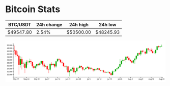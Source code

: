 # Bitcoin Stats

BTC/USDT|24h change|24h high|24h low|
|---|---|---|---|
|$49547.80|2.54%|$50500.00|$48245.93|

<img src="./chart.svg">
